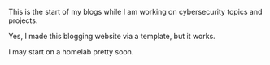 This is the start of my blogs while I am working on cybersecurity topics and projects. 

Yes, I made this blogging website via a template, but it works.  

I may start on a homelab pretty soon.
